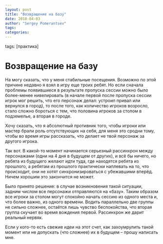 ```yaml
---
layout: post
title: "Возвращение на базу"
date: 2018-04-03
author: "Sergey Pomerantsev"
tags:
categories:
---
```

tags: [практика]

# Возвращение на базу

На могу сказать, что у меня стабильные посещения. Возможно по этой причине недавно я взял в игру еще троих ребят. Но если сначала проблемы появившиеся в результате пропуска сессии можно было более-менее нивелировать (в начале первой после пропуска сессии игрок мог решить, что его персонаж делал: устроил привал или вернулся в город), то после того, как количество игроков возросло, стало сложно бороться с тем, что половина игроков за столом в подземелье, а вторая в городе.

Хочу сказать, что я абсолютный противник того, чтобы игроки или мастер брали роль отсутствующих на себя, для меня это сродни тому, чтобы во время игры рассказать, что делает не твой персонаж за другого игрока.

Так вот. В какой-то момент начинается серьезный рассинхрон между персонажами (одни на 4 дня в будущем от других), и всё бы ничего, но ребята из будущего желают идти туда, где находятся ребята из прошлого, а ребятам из прошлого практически наплевать на то, что происходит, они не хотят синхронизироваться с убежавшими вперёд. Ничем хорошим это закончится не может.

Было принято решение: в случае возникновения такой ситуации, задним числом все персонажи отправляются на «базу». Таким образом все игроки за столом могут спокойно начать сессию из одного места и, что более важно, из одного времени. Водить параллельно две группы не сильно сложнее, остаётся лишь чувство беспокойства, что вторая группа скучает во время вождения первой. Рассинхрон же дарит реальный нервяк.

Если у кого-то есть свежие идеи на этот счет, как захоумрулить такой момент или не допускать (что сложнее) их в будущем – прошу написать мне. 
